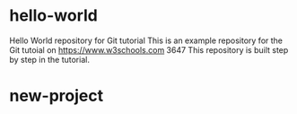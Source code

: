 # hello-world
Hello World repository for Git tutorial
This is an example repository for the Git tutoial on https://www.w3schools.com
3647
This repository is built step by step in the tutorial.
# new-project
